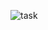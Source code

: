 ![task](https://github.com/AlexandrSlepchenko/city-service/assets/61469594/c8c823b7-cf7a-42d0-99d0-9e76a07e4396)
